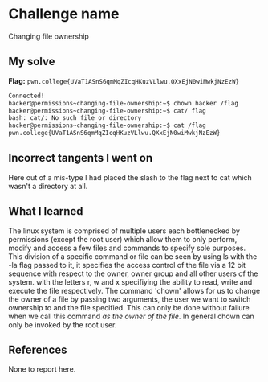# Challenge name
Changing file ownership

## My solve
**Flag:** `pwn.college{UVaT1ASnS6qmMqZIcqHKuzVLlwu.QXxEjN0wiMwkjNzEzW}`

```bash
Connected!                                                                        
hacker@permissions~changing-file-ownership:~$ chown hacker /flag
hacker@permissions~changing-file-ownership:~$ cat/ flag
bash: cat/: No such file or directory
hacker@permissions~changing-file-ownership:~$ cat /flag
pwn.college{UVaT1ASnS6qmMqZIcqHKuzVLlwu.QXxEjN0wiMwkjNzEzW}
```

## Incorrect tangents I went on
Here out of a mis-type I had placed the slash to the flag next to cat which wasn't a directory at all.

## What I learned
The linux system is comprised of multiple users each bottlenecked by permissions (except the root user) which allow them to only perform, modify and access a few files and commands to specify sole purposes. This division of a specific command or file can be seen by using ls with the -la flag passed to it, it specifies the access control of the file via a 12 bit sequence with respect to the owner, owner group and all other users of the system. with the letters r, w and x specifiying the ability to read, write and execute the file respectively. The command 'chown' allows for us to change the owner of a file by passing two arguments, the user we want to switch ownership to and the file specified. This can only be done without failure when we call this command *as the owner of the file*. In general chown can only be invoked by the root user. 

## References
None to report here. 
